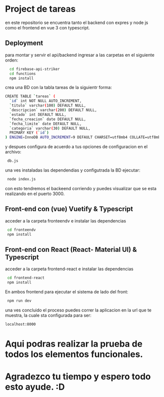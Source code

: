 
# Project de tareas

en este repositorio se encuentra tanto el backend con expres y node js como el frontend en vue 3 con typescript.




## Deployment

para montar y servir el api/backend ingresar a las carpetas en el siguiente orden:

```bash
  cd firebase-api-striker
  cd functions
  npm install 
```
crea una BD con la tabla tareas de la siguientr forma:
```bash
CREATE TABLE `tareas` (
  `id` int NOT NULL AUTO_INCREMENT,
  `titulo` varchar(100) DEFAULT NULL,
  `descripcion` varchar(200) DEFAULT NULL,
  `estado` int DEFAULT NULL,
  `fecha_creacion` date DEFAULT NULL,
  `fecha_limite` date DEFAULT NULL,
  `categoria` varchar(30) DEFAULT NULL,
  PRIMARY KEY (`id`)
) ENGINE=InnoDB AUTO_INCREMENT=9 DEFAULT CHARSET=utf8mb4 COLLATE=utf8mb4_0900_ai_ci;
```

y despues configura de acuerdo a tus opciones de configuracion en el archivo:
```bash
 db.js
 ```

una ves instaladas las dependendias y configutrada la BD
 ejecutar:

 ```bash
  node index.js
```
con esto tendremos el backeend corriendo y puedes visualizar que se esta realizando en el puerto 3000.

## Front-end con (vue) Vuetify & Typescript
acceder a la carpeta fronteendv e instalar las dependencias

 ```bash
  cd fronteendv
  npm install
```
## Front-end con React (React- Material UI) & Typescript
acceder a la carpeta frontend-react e instalar las dependencias

 ```bash
  cd frontend-react
  npm install
```
En ambos frontend para ejecutar el sistema de lado del front:
 ```bash
  npm run dev
```

una ves concluido el proceso puedes correr la aplicacion en la url que te muestra, la cuale sta configurada para ser:
 ```bash
 localhost:8000
```
 # Aqui podras realizar la prueba de todos los elementos funcionales.

 # Agradezco tu tiempo y espero todo esto ayude. :D 
